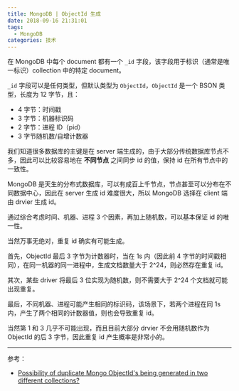 ```yaml
---
title: MongoDB | ObjectId 生成
date: 2018-09-16 21:31:01
tags:
  - MongoDB
categories: 技术
---
```


在 MongoDB 中每个 document 都有一个 `_id` 字段，该字段用于标识（通常是唯一标识）collection 中的特定 document。

`_id` 字段可以是任何类型，但默认类型为 `ObjectId`，`ObjectId` 是一个 BSON 类型，长度为 12 字节，且：

* 4 字节：时间戳
* 3 字节：机器标识码
* 2 字节：进程 ID（pid）
* 3 字节随机数/自增计数器

<!-- more -->

我们知道很多数据库的主键是在 server 端生成的，由于大部分传统数据库节点不多，因此可以比较容易地在 **不同节点** 之间同步 id 的值，保持 id 在所有节点中的一致性。

MongoDB 是天生的分布式数据库，可以有成百上千节点，节点甚至可以分布在不同数据中心，因此在 server 生成 id 难度很大，所以 MongoDB 选择在 client 端由 drvier 生成 id。

通过综合考虑时间、机器、进程 3 个因素，再加上随机数，可以基本保证 id 的唯一性。

当然万事无绝对，重复 id 确实有可能生成。

首先，ObjectId 最后 3 字节为计数器时，当在 1s 内（因此前 4 字节的时间戳相同），在同一机器的同一进程中，生成文档数量大于 2^24，则必然存在重复 id。

其次，某些 driver 将最后 3 位实现为随机数，则不需要大于 2^24 个文档就可能出现重复。

最后，不同机器、进程可能产生相同的标识码，该场景下，若两个进程在同 1s 内，产生了两个相同的计数器值，则也会导致重复 id。

当然第 1 和 3 几乎不可能出现，而且目前大部分 drvier 不会用随机数作为 ObjectId 的后 3 字节，因此重复 id 产生概率是非常小的。



---

参考：

* [Possibility of duplicate Mongo ObjectId's being generated in two different collections?](https://stackoverflow.com/questions/4677237/possibility-of-duplicate-mongo-objectids-being-generated-in-two-different-colle/10183273)
